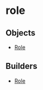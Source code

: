 # <span class="badge package-core"></span> role

## Objects

 * <span class="badge object-type-class"></span> [Role](./object-Role.md)
## Builders

 * <span class="badge builder"></span> [Role](./builder-Role.md)
